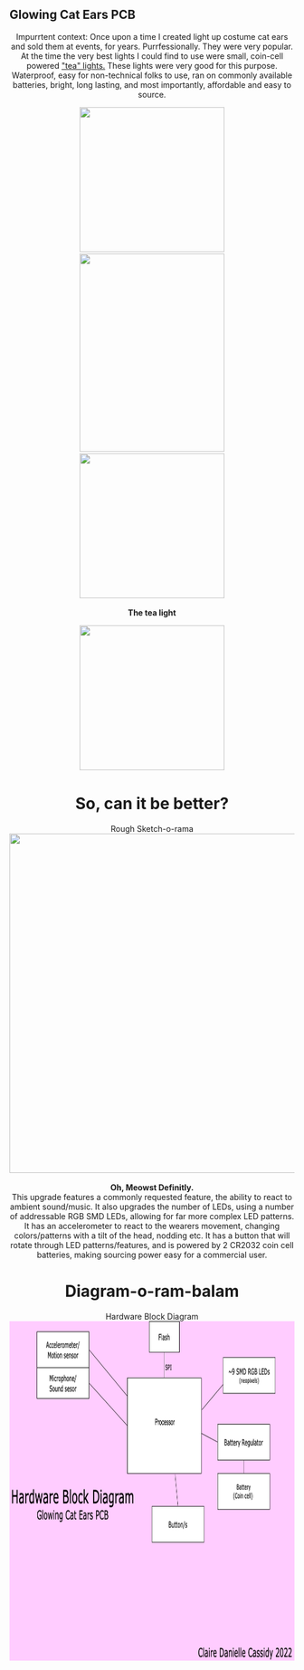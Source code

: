 ## Glowing Cat Ears PCB

<p align="center">
Impurrtent context: Once upon a time I created light up costume cat ears and sold them at events, for years. Purrfessionally. They were very popular. 
At the time the very best lights I could find to use were small, coin-cell powered <a href="https://www.flashingblinkylights.com/multicolor-submersible-led-lights-for-special-events.html">"tea" lights.</a>
These lights were very good for this purpose. Waterproof, easy for non-technical folks to use, ran on commonly available batteries, bright,
long lasting, and most importantly, affordable and easy to source.
</p>

<p align="center">
  <img src="https://user-images.githubusercontent.com/45607652/160159836-7e0fac41-5dd7-471e-ae22-7907f254dd95.JPG" width="256" height="256">
  <img src="https://user-images.githubusercontent.com/45607652/160161007-24552b37-0e7b-4166-82ac-ba488b863c9c.JPG" width="256" height="350">
  <img src="https://user-images.githubusercontent.com/45607652/160161331-750edbe6-1650-4db7-9a0f-04ea271aa91e.JPG" width="256" height="256">
</p>

<p align="center">
  <b>The tea light</b>
</p>

<p align="center">
  <img src="https://user-images.githubusercontent.com/45607652/160162273-c5899d05-c02e-46f1-a233-8735f89c1e90.gif" width="256" height="256">
</p>

<h1 align="center">
<b>So, can it be better?</b>
</h1>

<p align="center">
Rough Sketch-o-rama<br>
  <img src="https://user-images.githubusercontent.com/45607652/160163077-4bf79e8f-3458-4c7b-8a96-d8dd5b13458c.png" width="600" height="600">
</p>

<p align="center">
  <b>Oh, Meowst Definitly.</b><br>
This upgrade features a commonly requested feature, the ability to react to ambient sound/music. It also upgrades the number of LEDs, using
a number of addressable RGB SMD LEDs, allowing for far more complex LED patterns. It has an accelerometer to react to the wearers movement,
changing colors/patterns with a tilt of the head, nodding etc. It has a button that will rotate through LED patterns/features, and is powered
by 2 CR2032 coin cell batteries, making sourcing power easy for a commercial user. 
</p>

<h1 align="center">
<b>Diagram-o-ram-balam</b>
</h1>

<p align="center">
Hardware Block Diagram<br>
  <img src="https://github.com/SlumberParty/claires-making-embedded-systems-coursework/blob/main/week-1-exercise/hardware-block-diagram-week-1.png" width="755" height="600">
</p>


